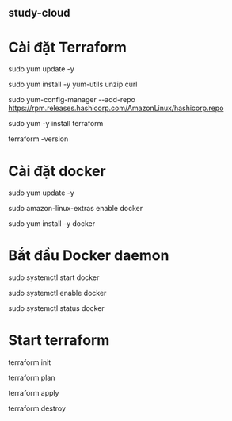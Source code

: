 ## study-cloud
# Cài đặt Terraform
sudo yum update -y

sudo yum install -y yum-utils unzip curl

sudo yum-config-manager --add-repo https://rpm.releases.hashicorp.com/AmazonLinux/hashicorp.repo

sudo yum -y install terraform

terraform -version

# Cài đặt docker
sudo yum update -y

sudo amazon-linux-extras enable docker

sudo yum install -y docker

# Bắt đầu Docker daemon
sudo systemctl start docker

sudo systemctl enable docker

sudo systemctl status docker

# Start terraform
terraform init

terraform plan

terraform apply

terraform destroy
